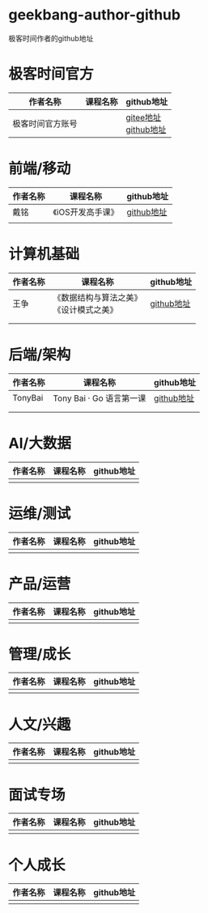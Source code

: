 # geekbang-author-github
极客时间作者的github地址

# 极客时间官方

| 作者名称         | 课程名称 | github地址                                                   |
| ---------------- | -------- | ------------------------------------------------------------ |
| 极客时间官方账号 |          | [gitee地址](https://gitee.com/geektime-geekbang)<br />[github地址](https://github.com/geektime-geekbang) |



# 前端/移动

| 作者名称 | 课程名称          | github地址                                |
| -------- | ----------------- | ----------------------------------------- |
| 戴铭     | 《iOS开发高手课》 | [github地址](https://github.com/ming1016) |
|          |                   |                                           |



# 计算机基础

| 作者名称 | 课程名称                                     | github地址                                     |
| -------- | -------------------------------------------- | ---------------------------------------------- |
| 王争     | 《数据结构与算法之美》<br />《设计模式之美》 | [github地址](https://github.com/wangzheng0822) |
|          |                                              |                                                |
|          |                                              |                                                |

 



# 后端/架构

| 作者名称 | 课程名称                 | github地址                                |
| -------- | ------------------------ | ----------------------------------------- |
| TonyBai  | Tony Bai · Go 语言第一课 | [github地址](https://github.com/bigwhite) |
|          |                          |                                           |
|          |                          |                                           |



# AI/大数据

| 作者名称 | 课程名称 | github地址 |
| -------- | -------- | ---------- |
|          |          |            |



# 运维/测试

| 作者名称 | 课程名称 | github地址 |
| -------- | -------- | ---------- |
|          |          |            |



# 产品/运营

| 作者名称 | 课程名称 | github地址 |
| -------- | -------- | ---------- |
|          |          |            |



# 管理/成长

| 作者名称 | 课程名称 | github地址 |
| -------- | -------- | ---------- |
|          |          |            |



# 人文/兴趣

| 作者名称 | 课程名称 | github地址 |
| -------- | -------- | ---------- |
|          |          |            |



# 面试专场

| 作者名称 | 课程名称 | github地址 |
| -------- | -------- | ---------- |
|          |          |            |



# 个人成长

| 作者名称 | 课程名称 | github地址 |
| -------- | -------- | ---------- |
|          |          |            |

